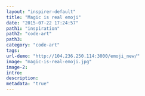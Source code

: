 ```yaml
---
layout: "inspirer-default"
title: "Magic is real emoji"
date: "2015-07-22 17:24:57"
path1: "inspiration"
path2: "code-art"
path3:
category: "code-art"
tags:
url-demo: "http://104.236.250.114:3000/emoji_new/"
image: "magic-is-real-emoji.jpg"
image-2:
intro:
description:
metadata: "true"
---
```

